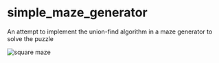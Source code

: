 # simple_maze_generator
An attempt to implement the union-find algorithm in a maze generator to solve the puzzle

![square maze](https://s21.picofile.com/file/8445289818/maze.png) 
